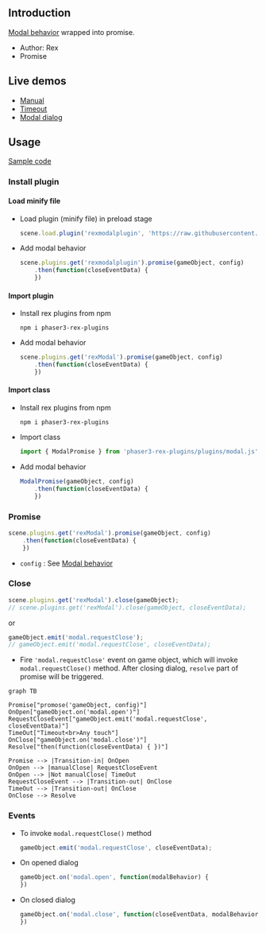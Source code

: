 ## Introduction

[Modal behavior](modal.md) wrapped into promise.

- Author: Rex
- Promise

## Live demos

- [Manual](https://codepen.io/rexrainbow/pen/bGrWKrJ)
- [Timeout](https://codepen.io/rexrainbow/pen/ExvmRwW)
- [Modal dialog](https://codepen.io/rexrainbow/pen/VwzbqEP)

## Usage

[Sample code](https://github.com/rexrainbow/phaser3-rex-notes/tree/master/examples/modal)

### Install plugin

#### Load minify file

- Load plugin (minify file) in preload stage
    ```javascript
    scene.load.plugin('rexmodalplugin', 'https://raw.githubusercontent.com/rexrainbow/phaser3-rex-notes/master/dist/rexmodalplugin.min.js', true);
    ```
- Add modal behavior
    ```javascript
    scene.plugins.get('rexmodalplugin').promise(gameObject, config)
        .then(function(closeEventData) {
        })
    ```

#### Import plugin

- Install rex plugins from npm
    ```
    npm i phaser3-rex-plugins
    ```
- Add modal behavior
    ```javascript
    scene.plugins.get('rexModal').promise(gameObject, config)
        .then(function(closeEventData) {
        })
    ```

#### Import class

- Install rex plugins from npm
    ```
    npm i phaser3-rex-plugins
    ```
- Import class
    ```javascript
    import { ModalPromise } from 'phaser3-rex-plugins/plugins/modal.js';
    ```
- Add modal behavior
    ```javascript
    ModalPromise(gameObject, config)
        .then(function(closeEventData) {
        })
    ```

### Promise

```javascript
scene.plugins.get('rexModal').promise(gameObject, config)
    .then(function(closeEventData) {
    })
```

- `config` : See [Modal behavior](modal.md#create-instance)

### Close

```javascript
scene.plugins.get('rexModal').close(gameObject);
// scene.plugins.get('rexModal').close(gameObject, closeEventData);
```
or
```javascript
gameObject.emit('modal.requestClose');
// gameObject.emit('modal.requestClose', closeEventData);
```

- Fire `'modal.requestClose'` event on game object, which will invoke `modal.requestClose()` method. After closing dialog, `resolve` part of promise will be triggered.

```mermaid
graph TB

Promise["promose('gameObject, config)"]
OnOpen["gameObject.on('modal.open')"]
RequestCloseEvent["gameObject.emit('modal.requestClose', closeEventData)"]
TimeOut["Timeout<br>Any touch"]
OnClose["gameObject.on('modal.close')"]
Resolve["then(function(closeEventData) { })"]

Promise --> |Transition-in| OnOpen
OnOpen --> |manualClose| RequestCloseEvent
OnOpen --> |Not manualClose| TimeOut
RequestCloseEvent --> |Transition-out| OnClose
TimeOut --> |Transition-out| OnClose
OnClose --> Resolve
```

### Events

- To invoke `modal.requestClose()` method
    ```javascript
    gameObject.emit('modal.requestClose', closeEventData);
    ```
- On opened dialog
    ```javascript
    gameObject.on('modal.open', function(modalBehavior) {
    })
    ```
- On closed dialog
    ```javascript
    gameObject.on('modal.close', function(closeEventData, modalBehavior) {
    })
    ```
